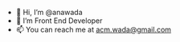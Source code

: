 - 👋 Hi, I’m @anawada
- 👀 I’m Front End Developer 
- 📫 You can reach me at acm.wada@gmail.com

<!---
anawada/anawada is a ✨ special ✨ repository because its `README.md` (this file) appears on your GitHub profile.
You can click the Preview link to take a look at your changes.
--->
